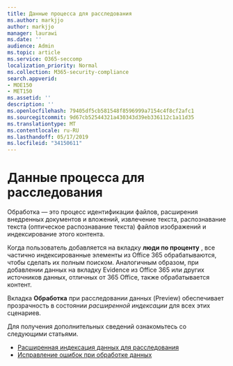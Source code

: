```yaml
---
title: Данные процесса для расследования
ms.author: markjjo
author: markjjo
manager: laurawi
ms.date: ''
audience: Admin
ms.topic: article
ms.service: O365-seccomp
localization_priority: Normal
ms.collection: M365-security-compliance
search.appverid:
- MOE150
- MET150
ms.assetid: ''
description: ''
ms.openlocfilehash: 79405df5cb581548f8596999a7154c4f8cf2afc1
ms.sourcegitcommit: 9d67cb52544321a430343d39eb336112c1a11d35
ms.translationtype: MT
ms.contentlocale: ru-RU
ms.lasthandoff: 05/17/2019
ms.locfileid: "34150611"
---
```

# <a name="process-data-for-an-investigation"></a>Данные процесса для расследования

Обработка — это процесс идентификации файлов, расширения внедренных документов и вложений, извлечение текста, распознавание текста (оптическое распознавание текста) файлов изображений и индексирование этого контента.  

Когда пользователь добавляется на вкладку **люди по проценту** , все частично индексированные элементы из Office 365 обрабатываются, чтобы сделать их полным поиском.  Аналогичным образом, при добавлении данных на вкладку Evidence из Office 365 или других источников данных, отличных от 365 Office, также обрабатывается контент.

Вкладка **Обработка** при расследовании данных (Preview) обеспечивает прозрачность в состоянии *расширенной индексации* для всех этих сценариев.

Для получения дополнительных сведений ознакомьтесь со следующими статьями.

- [Расширенная индексация данных для расследования](index-data-people-of-interest.md)
- [Исправление ошибок при обработке данных](error-remediation.md)
